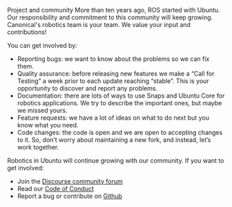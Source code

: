 Project and community
More than ten years ago, ROS started with Ubuntu. Our responsibility and commitment to this community will keep growing. 
Canonical's robotics team is your team. We value your input and contributions!

You can get involved by:

+ Reporting bugs: we want to know about the problems so we can fix them.
+ Quality assurance: before releasing new features we make a “Call for Testing” a week prior to each update reaching “stable”. This is your opportunity to discover and report any problems.
+ Documentation: there are lots of ways to use Snaps and Ubuntu Core for robotics applications. We try to describe the important ones, but maybe we missed yours.
+ Feature requests: we have a lot of ideas on what to do next but you know what you need.
+ Code changes: the code is open and we are open to accepting changes to it. So, don’t worry about maintaining a new fork, and instead, let’s work together.

Robotics in Ubuntu will continue growing with our community. If you want to get involved:

+ Join the [Discourse community forum](https://forum.snapcraft.io/)
+ Read our [Code of Conduct](https://ubuntu.com/community/code-of-conduct?_ga=2.257795469.700127210.1669067579-38830517.1655463002)
+ Report a bug or contribute on [Github](https://github.com/ubuntu-robotics)
